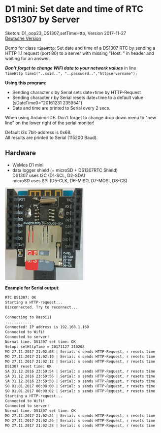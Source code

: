 # D1 mini: Set date and time of RTC DS1307 by Server
Sketch: D1_oop23_DS1307_setTimeHttp, Version 2017-11-27   
[Deutsche Version](./LIESMICH.md "Deutsche Version")

Demo for class **`TimeHttp`**: Set date and time of a DS1307 RTC by sending a HTTP 1.1 request (port 80) to a server with missing "Host: " in header and waiting for an answer.   

__*Don't forget to change WiFi data to your network values*__ in line   
`TimeHttp time1("..ssid..", "..password..","httpservername");`  

**Using this program:**
* Sending character s by Serial sets date+time by HTTP-Request
* Sending character r by Serial resets date+time to a default value   
(sDateTime0="20161231 235954")
* Date and time are printed to Serial every 2 secs.   

When using Arduino-IDE: Don't forget to change drop down menu to "new line" on the lower right of the serial monitor!   

Default i2c 7bit-address is 0x68.    
All results are printed to Serial (115200 Baud).

## Hardware
* WeMos D1 mini
* data logger shield (= microSD + DS1307RTC Shield)   
  DS1307  uses I2C (D1-SCL, D2-SDA)   
  microSD uses SPI (D5-CLK, D6-MISO, D7-MOSI, D8-CS)   

![Image: D1mini microSD + DS1307 shield](./images/D1_microSD_DS1307_shield.png "D1mini microSD + DS1307 shield")

**Example for Serial output:**
```
RTC DS1307: OK
Starting a HTTP-request...
Disconnected. Try to reconnect...

Connecting to Raspi11
............
Connected! IP address is 192.168.1.169
Connected to Wifi!
Connected to server!
Normal time. DS1307 set time: OK
Setup: setHttpTime = 20171127 210208
MO 27.11.2017 21:02:08 | Serial: s sends HTTP-Request, r resets time
MO 27.11.2017 21:02:10 | Serial: s sends HTTP-Request, r resets time
MO 27.11.2017 21:02:12 | Serial: s sends HTTP-Request, r resets time
DS1307 reset time: OK
SA 31.12.2016 23:59:54 | Serial: s sends HTTP-Request, r resets time
SA 31.12.2016 23:59:56 | Serial: s sends HTTP-Request, r resets time
SA 31.12.2016 23:59:58 | Serial: s sends HTTP-Request, r resets time
SO 01.01.2017 00:00:00 | Serial: s sends HTTP-Request, r resets time
SO 01.01.2017 00:00:02 | Serial: s sends HTTP-Request, r resets time
Starting a HTTP-request...
Connected to Wifi!
Connected to server!
Normal time. DS1307 set time: OK
MO 27.11.2017 21:02:24 | Serial: s sends HTTP-Request, r resets time
MO 27.11.2017 21:02:26 | Serial: s sends HTTP-Request, r resets time
MO 27.11.2017 21:02:28 | Serial: s sends HTTP-Request, r resets time

```
